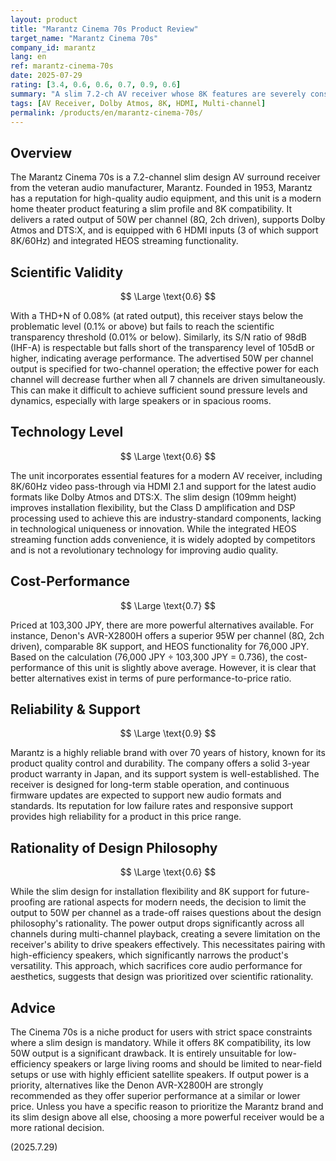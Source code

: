 ```yaml
---
layout: product
title: "Marantz Cinema 70s Product Review"
target_name: "Marantz Cinema 70s"
company_id: marantz
lang: en
ref: marantz-cinema-70s
date: 2025-07-29
rating: [3.4, 0.6, 0.6, 0.7, 0.9, 0.6]
summary: "A slim 7.2-ch AV receiver whose 8K features are severely constrained by its low 50W output."
tags: [AV Receiver, Dolby Atmos, 8K, HDMI, Multi-channel]
permalink: /products/en/marantz-cinema-70s/
---
```


## Overview

The Marantz Cinema 70s is a 7.2-channel slim design AV surround receiver from the veteran audio manufacturer, Marantz. Founded in 1953, Marantz has a reputation for high-quality audio equipment, and this unit is a modern home theater product featuring a slim profile and 8K compatibility. It delivers a rated output of 50W per channel (8Ω, 2ch driven), supports Dolby Atmos and DTS:X, and is equipped with 6 HDMI inputs (3 of which support 8K/60Hz) and integrated HEOS streaming functionality.

## Scientific Validity

$$ \Large \text{0.6} $$

With a THD+N of 0.08% (at rated output), this receiver stays below the problematic level (0.1% or above) but fails to reach the scientific transparency threshold (0.01% or below). Similarly, its S/N ratio of 98dB (IHF-A) is respectable but falls short of the transparency level of 105dB or higher, indicating average performance. The advertised 50W per channel output is specified for two-channel operation; the effective power for each channel will decrease further when all 7 channels are driven simultaneously. This can make it difficult to achieve sufficient sound pressure levels and dynamics, especially with large speakers or in spacious rooms.

## Technology Level

$$ \Large \text{0.6} $$

The unit incorporates essential features for a modern AV receiver, including 8K/60Hz video pass-through via HDMI 2.1 and support for the latest audio formats like Dolby Atmos and DTS:X. The slim design (109mm height) improves installation flexibility, but the Class D amplification and DSP processing used to achieve this are industry-standard components, lacking in technological uniqueness or innovation. While the integrated HEOS streaming function adds convenience, it is widely adopted by competitors and is not a revolutionary technology for improving audio quality.

## Cost-Performance

$$ \Large \text{0.7} $$

Priced at 103,300 JPY, there are more powerful alternatives available. For instance, Denon's AVR-X2800H offers a superior 95W per channel (8Ω, 2ch driven), comparable 8K support, and HEOS functionality for 76,000 JPY. Based on the calculation (76,000 JPY ÷ 103,300 JPY = 0.736), the cost-performance of this unit is slightly above average. However, it is clear that better alternatives exist in terms of pure performance-to-price ratio.

## Reliability & Support

$$ \Large \text{0.9} $$

Marantz is a highly reliable brand with over 70 years of history, known for its product quality control and durability. The company offers a solid 3-year product warranty in Japan, and its support system is well-established. The receiver is designed for long-term stable operation, and continuous firmware updates are expected to support new audio formats and standards. Its reputation for low failure rates and responsive support provides high reliability for a product in this price range.

## Rationality of Design Philosophy

$$ \Large \text{0.6} $$

While the slim design for installation flexibility and 8K support for future-proofing are rational aspects for modern needs, the decision to limit the output to 50W per channel as a trade-off raises questions about the design philosophy's rationality. The power output drops significantly across all channels during multi-channel playback, creating a severe limitation on the receiver's ability to drive speakers effectively. This necessitates pairing with high-efficiency speakers, which significantly narrows the product's versatility. This approach, which sacrifices core audio performance for aesthetics, suggests that design was prioritized over scientific rationality.

## Advice

The Cinema 70s is a niche product for users with strict space constraints where a slim design is mandatory. While it offers 8K compatibility, its low 50W output is a significant drawback. It is entirely unsuitable for low-efficiency speakers or large living rooms and should be limited to near-field setups or use with highly efficient satellite speakers. If output power is a priority, alternatives like the Denon AVR-X2800H are strongly recommended as they offer superior performance at a similar or lower price. Unless you have a specific reason to prioritize the Marantz brand and its slim design above all else, choosing a more powerful receiver would be a more rational decision.

(2025.7.29)
